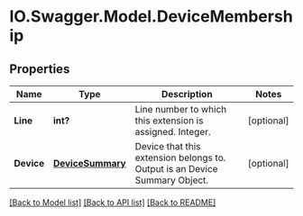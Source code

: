 # IO.Swagger.Model.DeviceMembership
## Properties

Name | Type | Description | Notes
------------ | ------------- | ------------- | -------------
**Line** | **int?** | Line number to which this extension is assigned. Integer. | [optional] 
**Device** | [**DeviceSummary**](DeviceSummary.md) | Device that this extension belongs to. Output is an Device Summary Object. | [optional] 

[[Back to Model list]](../README.md#documentation-for-models) [[Back to API list]](../README.md#documentation-for-api-endpoints) [[Back to README]](../README.md)

